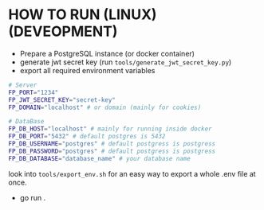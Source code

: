 # HOW TO RUN (LINUX) (DEVEOPMENT)
- Prepare a PostgreSQL instance (or docker container)
- generate jwt secret key (run `tools/generate_jwt_secret_key.py`)
- export all required environment variables
```bash
# Server
FP_PORT="1234"
FP_JWT_SECRET_KEY="secret-key"
FP_DOMAIN="localhost" # or domain (mainly for cookies)

# DataBase
FP_DB_HOST="localhost" # mainly for running inside docker
FP_DB_PORT="5432" # default postgres is 5432
FP_DB_USERNAME="postgres" # default postgress is postgress
FP_DB_PASSWORD="postgres" # default postgress is postgress
FP_DB_DATABASE="database_name" # your database name
```
look into `tools/export_env.sh` for an easy way to export a whole .env file at once.
- go run .
